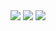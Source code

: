 <img src="https://github-readme-stats.vercel.app/api?username=chaoky&show_icons=true&card_width=495" />
<img src="https://github-readme-stats.vercel.app/api/wakatime?username=chaoky&layout=compact&card_width=495&api_domain=wakapi.dev&range=last_7_days&custom_title=Weekly" />
<img src="https://github-readme-stats.vercel.app/api/wakatime?username=chaoky&layout=compact&card_width=495&api_domain=wakapi.dev&range=all_time&custom_title=Past%20Year" />
